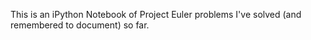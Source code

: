 This is an iPython Notebook of Project Euler problems I've solved (and remembered to document) so far.



